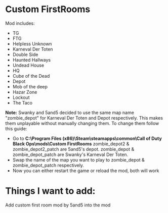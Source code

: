 # Custom FirstRooms
Mod includes:
- TG
- FTG
- Helpless Unknown
- Karneval Der Toten
- Double Side
- Haunted Hallways
- Undead House
- HQ
- Cube of the Dead
- Depot
- Mob of the deep
- Hazar Zone
- Lockout
- The Taco

**Note:** Swanky and 5and5 decided to use the same map name "zombie_depot" for Karneval Der Toten and Depot respectively.
This makes them unplayable without manually changing them. To change them follow this guide:
- Go to **C:\Program Files (x86)\Steam\steamapps\common\Call of Duty Black Ops\mods\Custom FirstRooms**
zombie_depot2 & zombie_depot2_patch are 5and5's depot.
zombie_depot & zombie_depot_patch are Swanky's Karneval Der Toten.
- Swap the name of the map you want to play to zombie_depot & zombie_depot_patch respectively.
- Now you can either restart the game or reload the mod, both will work

# Things I want to add: 
Add custom first room mod by 5and5 into the mod
